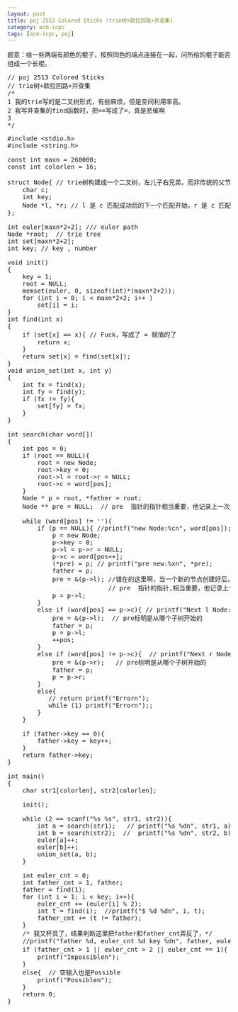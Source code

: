 ```yaml
---
layout: post
title: poj 2513 Colored Sticks (trie树+欧拉回路+并查集)
category: acm-icpc
tags: [acm-icpc, poj]
---
```


题意：给一些两端有颜色的棍子，按照同色的端点连接在一起，问所给的棍子能否组成一个长棍。
<pre>// poj 2513 Colored Sticks
// trie树+欧拉回路+并查集
/*
1 我的trie写的是二叉树形式，有些麻烦，但是空间利用率高。
2 我写并查集的find函数时，把==写成了=，真是悲催啊
3
*/</pre>
<!--more-->
<pre>#include &lt;stdio.h&gt;
#include &lt;string.h&gt;

const int maxn = 260000;
const int colorlen = 16;

struct Node{ // trie树构建成一个二叉树，左儿子右兄弟，而非传统的父节点含26个子树的树，不过我觉得这也不像二叉树了，不信你把父节点连同他的右子树以及右子树的右子树放在一条直线上看一下
    char c;
    int key;
    Node *l, *r; // l 是 c 匹配成功后的下一个匹配开始，r 是 c 匹配失败后下一个匹配的字符
};

int euler[maxn*2+2]; /// euler path
Node *root;  // trie tree
int set[maxn*2+2];
int key; // key , number

void init()
{
    key = 1;
    root = NULL;
    memset(euler, 0, sizeof(int)*(maxn*2+2));
    for (int i = 0; i &lt; maxn*2+2; i++ )
        set[i] = i;
}
int find(int x)
{
    if (set[x] == x){ // Fuck，写成了 = 赋值的了
        return x;
    }
    return set[x] = find(set[x]);
}
void union_set(int x, int y)
{
    int fx = find(x);
    int fy = find(y);
    if (fx != fy){
        set[fy] = fx;
    }
}

int search(char word[])
{
    int pos = 0;
    if (root == NULL){
        root = new Node;
        root-&gt;key = 0;
        root-&gt;l = root-&gt;r = NULL;
        root-&gt;c = word[pos];
    }
    Node * p = root, *father = root;
    Node ** pre = NULL;  // pre  指针的指针相当重要，他记录上一次是从父亲的哪个子树开始的,

    while (word[pos] != ''){
        if (p == NULL){ //printf("new Node:%cn", word[pos]);
            p = new Node;
            p-&gt;key = 0;
            p-&gt;l = p-&gt;r = NULL;
            p-&gt;c = word[pos++];
            (*pre) = p; // printf("pre new:%xn", *pre);
            father = p;
            pre = &amp;(p-&gt;l); //错在的这里啊，当一个新的节点创建好后，就应该从下一个节点，即左子树开始检测，则记录相应位置的pre也要更改
                           // pre  指针的指针,相当重要，他记录上一次是从父亲的哪个子树开始的
            p = p-&gt;l;
        }
        else if (word[pos] == p-&gt;c){ // printf("Next l Node:%cn", word[pos]);
            pre = &amp;(p-&gt;l);  // pre标明是从哪个子树开始的
            father = p;
            p = p-&gt;l;
            ++pos;
        }
        else if (word[pos] != p-&gt;c){  // printf("Next r Node:%c  %cn", word[pos], p-&gt;c);
            pre = &amp;(p-&gt;r);   // pre标明是从哪个子树开始的
            father = p;
            p = p-&gt;r;
        }
        else{
           // return printf("Errorn");
           while (1) printf("Errorn");;
        }
    }

    if (father-&gt;key == 0){
        father-&gt;key = key++;
    }
    return father-&gt;key;
}

int main()
{
    char str1[colorlen], str2[colorlen];

    init();

    while (2 == scanf("%s %s", str1, str2)){
        int a = search(str1);   // printf("%s %dn", str1, a);
        int b = search(str2);  //  printf("%s %dn", str2, b);
        euler[a]++;
        euler[b]++;
        union_set(a, b);
    }

    int euler_cnt = 0;
    int father_cnt = 1, father;
    father = find(1);
    for (int i = 1; i &lt; key; i++){
        euler_cnt += (euler[i] % 2);
        int t = find(i);  //printf("$ %d %dn", i, t);
        father_cnt += (t != father);
    }
    /* 我又杯具了，结果判断这里把father和father_cnt弄反了，*/
    //printf("father %d, euler_cnt %d key %dn", father, euler_cnt, key);
    if (father_cnt &gt; 1 || euler_cnt &gt; 2 || euler_cnt == 1){ // 这个输出答案的时候也出错了，逻辑啊
        printf("Impossiblen");
    }
    else{  // 空输入也是Possible
        printf("Possiblen");
    }
    return 0;
}</pre>
